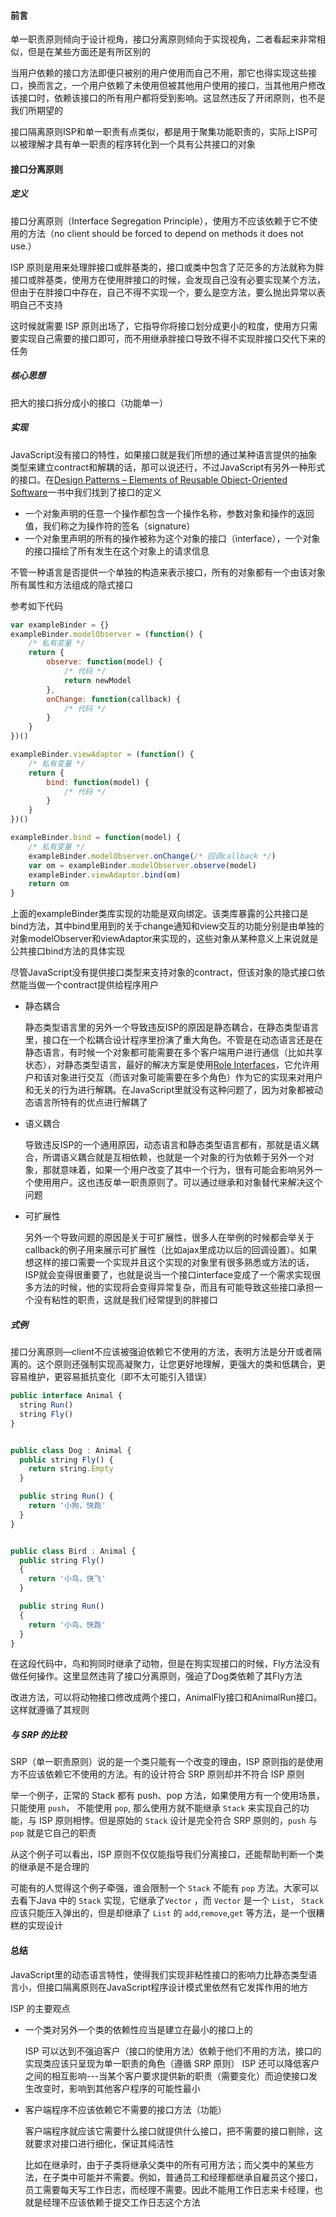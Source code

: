 #### 前言

单一职责原则倾向于设计视角，接口分离原则倾向于实现视角，二者看起来非常相似，但是在某些方面还是有所区别的

当用户依赖的接口方法即便只被别的用户使用而自己不用，那它也得实现这些接口，换而言之，一个用户依赖了未使用但被其他用户使用的接口，当其他用户修改该接口时，依赖该接口的所有用户都将受到影响。这显然违反了开闭原则，也不是我们所期望的

接口隔离原则ISP和单一职责有点类似，都是用于聚集功能职责的，实际上ISP可以被理解才具有单一职责的程序转化到一个具有公共接口的对象





#### 接口分离原则

##### 定义

接口分离原则（Interface Segregation Principle），使用方不应该依赖于它不使用的方法（no client should be forced to depend on methods it does not use.）

ISP 原则是用来处理胖接口或胖基类的，接口或类中包含了茫茫多的方法就称为胖接口或胖基类，使用方在使用胖接口的时候，会发现自己没有必要实现某个方法，但由于在胖接口中存在，自己不得不实现一个，要么是空方法，要么抛出异常以表明自己不支持

这时候就需要 ISP 原则出场了，它指导你将接口划分成更小的粒度，使用方只需要实现自己需要的接口即可，而不用继承胖接口导致不得不实现胖接口交代下来的任务



##### 核心思想

把大的接口拆分成小的接口（功能单一）



##### 实现

JavaScript没有接口的特性，如果接口就是我们所想的通过某种语言提供的抽象类型来建立contract和解耦的话，那可以说还行，不过JavaScript有另外一种形式的接口。在[Design Patterns – Elements of Reusable Object-Oriented Software](http://www.amazon.com/Design-Patterns-Elements-Reusable-Object-Oriented/dp/0201633612)一书中我们找到了接口的定义

* 一个对象声明的任意一个操作都包含一个操作名称，参数对象和操作的返回值，我们称之为操作符的签名（signature）
* 一个对象里声明的所有的操作被称为这个对象的接口（interface），一个对象的接口描绘了所有发生在这个对象上的请求信息

不管一种语言是否提供一个单独的构造来表示接口，所有的对象都有一个由该对象所有属性和方法组成的隐式接口

参考如下代码

```js
var exampleBinder = {}
exampleBinder.modelObserver = (function() {
    /* 私有变量 */
    return {
        observe: function(model) {
            /* 代码 */
            return newModel
        },
        onChange: function(callback) {
            /* 代码 */
        }
    }
})()

exampleBinder.viewAdaptor = (function() {
    /* 私有变量 */
    return {
        bind: function(model) {
            /* 代码 */
        }
    }
})()

exampleBinder.bind = function(model) {
    /* 私有变量 */
    exampleBinder.modelObserver.onChange(/* 回调callback */)
    var om = exampleBinder.modelObserver.observe(model)
    exampleBinder.viewAdaptor.bind(om)
    return om
}
```

上面的exampleBinder类库实现的功能是双向绑定。该类库暴露的公共接口是bind方法，其中bind里用到的关于change通知和view交互的功能分别是由单独的对象modelObserver和viewAdaptor来实现的，这些对象从某种意义上来说就是公共接口bind方法的具体实现

尽管JavaScript没有提供接口类型来支持对象的contract，但该对象的隐式接口依然能当做一个contract提供给程序用户

* 静态耦合

  静态类型语言里的另外一个导致违反ISP的原因是静态耦合，在静态类型语言里，接口在一个松耦合设计程序里扮演了重大角色。不管是在动态语言还是在静态语言，有时候一个对象都可能需要在多个客户端用户进行通信（比如共享状态），对静态类型语言，最好的解决方案是使用[Role Interfaces](http://martinfowler.com/bliki/RoleInterface.html)，它允许用户和该对象进行交互（而该对象可能需要在多个角色）作为它的实现来对用户和无关的行为进行解耦。在JavaScript里就没有这种问题了，因为对象都被动态语言所特有的优点进行解耦了

* 语义耦合

  导致违反ISP的一个通用原因，动态语言和静态类型语言都有，那就是语义耦合，所谓语义耦合就是互相依赖，也就是一个对象的行为依赖于另外一个对象，那就意味着，如果一个用户改变了其中一个行为，很有可能会影响另外一个使用用户。这也违反单一职责原则了。可以通过继承和对象替代来解决这个问题

* 可扩展性

  另外一个导致问题的原因是关于可扩展性，很多人在举例的时候都会举关于callback的例子用来展示可扩展性（比如ajax里成功以后的回调设置）。如果想这样的接口需要一个实现并且这个实现的对象里有很多熟悉或方法的话，ISP就会变得很重要了，也就是说当一个接口interface变成了一个需求实现很多方法的时候，他的实现将会变得异常复杂，而且有可能导致这些接口承担一个没有粘性的职责，这就是我们经常提到的胖接口



##### 式例

接口分离原则—client不应该被强迫依赖它不使用的方法，表明方法是分开或者隔离的。这个原则还强制实现高凝聚力，让您更好地理解，更强大的类和低耦合，更容易维护，更容易抵抗变化（即不太可能引入错误）

```js
public interface Animal {
  string Run()
  string Fly()
}


public class Dog : Animal {
  public string Fly() {
    return string.Empty
  }

  public string Run() {
    return '小狗，快跑'
  }
}


public class Bird : Animal {
  public string Fly()
  {
    return '小鸟，快飞'
  }

  public string Run()
  {
    return '小鸟，快跑'
  }
}
```

在这段代码中，鸟和狗同时继承了动物，但是在狗实现接口的时候，Fly方法没有做任何操作。这里显然违背了接口分离原则，强迫了Dog类依赖了其Fly方法

改进方法，可以将动物接口修改成两个接口，AnimalFly接口和AnimalRun接口。这样就遵循了其规则



##### 与 SRP 的比较

SRP（单一职责原则）说的是一个类只能有一个改变的理由，ISP 原则指的是使用方不应该依赖它不使用的方法。有的设计符合 SRP 原则却并不符合 ISP 原则

举一个例子，正常的 Stack 都有 push、pop 方法，如果使用方有一个使用场景，只能使用 `push`， 不能使用 `pop`, 那么使用方就不能继承 `Stack` 来实现自己的功能，与 ISP 原则相悖。但是原始的 `Stack` 设计是完全符合 SRP 原则的，`push` 与 `pop` 就是它自己的职责

从这个例子可以看出，ISP 原则不仅仅能指导我们分离接口，还能帮助判断一个类的继承是不是合理的

可能有的人觉得这个例子牵强，谁会限制一个 `Stack` 不能有 `pop` 方法。大家可以去看下Java 中的 `Stack` 实现，它继承了`Vector` ，而 `Vector` 是一个 `List`， `Stack` 应该只能压入弹出的，但是却继承了 `List` 的 `add`,`remove`,`get` 等方法，是一个很糟糕的实现设计





#### 总结

JavaScript里的动态语言特性，使得我们实现非粘性接口的影响力比静态类型语言小，但接口隔离原则在JavaScript程序设计模式里依然有它发挥作用的地方

ISP 的主要观点

* 一个类对另外一个类的依赖性应当是建立在最小的接口上的

  ISP 可以达到不强迫客户（接口的使用方法）依赖于他们不用的方法，接口的实现类应该只呈现为单一职责的角色（遵循 SRP 原则） ISP 还可以降低客户之间的相互影响---当某个客户要求提供新的职责（需要变化）而迫使接口发生改变时，影响到其他客户程序的可能性最小

* 客户端程序不应该依赖它不需要的接口方法（功能）

  客户端程序就应该它需要什么接口就提供什么接口，把不需要的接口剔除，这就要求对接口进行细化，保证其纯洁性

  比如在继承时，由于子类将继承父类中的所有可用方法；而父类中的某些方法，在子类中可能并不需要。例如，普通员工和经理都继承自雇员这个接口，员工需要每天写工作日志，而经理不需要。因此不能用工作日志来卡经理，也就是经理不应该依赖于提交工作日志这个方法

